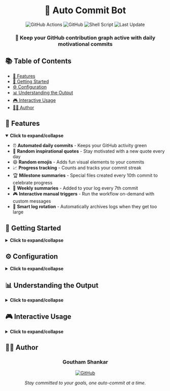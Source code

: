 <h1 align="center">🤖 Auto Commit Bot</h1>

<p align="center">
  <img src="https://img.shields.io/badge/GitHub_Actions-2088FF?style=for-the-badge&logo=github-actions&logoColor=white" alt="GitHub Actions">
  <img src="https://img.shields.io/badge/GitHub-100000?style=for-the-badge&logo=github&logoColor=white" alt="GitHub">
  <img src="https://img.shields.io/badge/Shell_Script-121011?style=for-the-badge&logo=gnu-bash&logoColor=white" alt="Shell Script">
  <img src="https://img.shields.io/badge/Last_Update-2025--06--14-brightgreen?style=for-the-badge" alt="Last Update">
</p>

<div align="center">


  <h3>🚀 Keep your GitHub contribution graph active with daily motivational commits</h3>
</div>

## 📚 Table of Contents

- [🌟 Features](#-features)
- [🚀 Getting Started](#-getting-started)
- [⚙️ Configuration](#️-configuration)
- [📊 Understanding the Output](#-understanding-the-output)
- [🎮 Interactive Usage](#-interactive-usage)
- [👨‍💻 Author](#-author)

## 🌟 Features

<details open>
<summary><b>Click to expand/collapse</b></summary>

- ⏰ **Automated daily commits** - Keeps your GitHub activity green
- 💬 **Random inspirational quotes** - Stay motivated with a new quote every day
- 😄 **Random emojis** - Adds fun visual elements to your commits
- 📈 **Progress tracking** - Counts and tracks your commit streak
- 🏆 **Milestone summaries** - Special files created every 10th commit to celebrate progress
- 📅 **Weekly summaries** - Added to your log every 7th commit
- 🎮 **Interactive manual triggers** - Run the workflow on-demand with custom messages
- 🔄 **Smart log rotation** - Automatically archives logs when they get too large

</details>

## 🚀 Getting Started

<details>
<summary><b>Click to expand/collapse</b></summary>

### Prerequisites

- A GitHub account
- A personal access token (PAT) with `repo` scope

### Setup Instructions

1. **Fork or clone this repository**

2. **Set up the PAT_TOKEN secret**
   ```
   Repository Settings → Secrets → Actions → New Repository Secret
   Name: PAT_TOKEN
   Value: [your personal access token]
   ```

3. **Enable the workflow**
   ```
   Actions tab → "I understand my workflows, go ahead and enable them"
   ```

4. **First run**
   - Manually trigger your first run by clicking "Run workflow"
   - The bot will create your first commit and start tracking!

5. **Sit back and watch**
   - The bot will now commit daily at 07:00 UTC
   - Your GitHub contribution graph will stay active!

</details>

## ⚙️ Configuration

<details>
<summary><b>Click to expand/collapse</b></summary>

### Schedule

The bot is configured to run daily at 07:00 UTC. To change this schedule, edit the cron expression in `.github/workflows/auto-commit.yml`:

```yaml
on:
  schedule:
    - cron: '0 7 * * *'  # Format: minute hour day_month month day_week
```

### Manual Trigger Options

When manually triggering the workflow, you can customize:

| Option | Description |
|--------|-------------|
| Custom message | Add a personal note to your commit |
| Skip quote | Choose not to include a motivational quote |
| Extra emoji | Specify a custom emoji instead of using a random one |

### Customizing Quotes and Emojis

To add your own inspirational quotes or favorite emojis, edit these arrays in the workflow file:

```yaml
EMOJIS=("🎯" "🔥" "💪" "📅" "🧠" "🚀" "💻" "✅" "🌟" "⚡" "🏆" "🔄" "🌈" "🎨" "📊" "🔍")
QUOTES=(
  "Push yourself, because no one else is going to do it for you."
  "Stay positive, work hard, make it happen."
  # Add your favorite quotes here!
)
```

</details>

## 📊 Understanding the Output

<details>
<summary><b>Click to expand/collapse</b></summary>

### Commit Log Format

Each entry in your `commit_log.txt` will look like:

```
42. 🚀 Commit on 2025-06-14 08:55:55 (Saturday): Success doesn't just find you. You have to go out and get it.
```

### Weekly Summaries

Every 7th commit adds a weekly summary to your log:

```
---- Weekly Summary (Commit #7) ----
✨ Total commits this week: 7
📆 Days left in year: 200
🎯 Keep the streak going!
-----------------------------------
```

### Milestone Summaries

Every 10th commit creates a special markdown file (`milestone_summary_XX.md`) that contains:

- A congratulatory header
- Current statistics (date, time, day of week)
- Recent commit history

Example milestone summary:

```markdown
# Milestone Reached: Commit #50 🎉

Congratulations on reaching 50 daily commits!

## Stats
- Date: 2025-06-14
- Time: 08:55:55
- Day of week: Saturday
- Days left in year: 200

## Recent Commits
[Last 10 entries from your commit_log.txt]
```

</details>

## 🎮 Interactive Usage

<details>
<summary><b>Click to expand/collapse</b></summary>

### Manual Trigger

To manually trigger a commit:

1. Go to the **Actions** tab in your repository
2. Select the **Auto Commit** workflow
3. Click **Run workflow**
4. (Optional) Fill in the custom options:
   - Add a custom message
   - Choose a specific emoji
   - Opt to skip the motivational quote

### Example Custom Commits

<table>
<tr>
<th>Purpose</th>
<th>Custom Message</th>
<th>Emoji</th>
<th>Result</th>
</tr>
<tr>
<td>Celebrate</td>
<td>Reached 1000 stars!</td>
<td>🎉</td>
<td><code>chore: 🎉 Auto commit #42 - Reached 1000 stars! (manual trigger)</code></td>
</tr>
<tr>
<td>Project update</td>
<td>Updated Node.js version</td>
<td>📦</td>
<td><code>chore: 📦 Auto commit #43 - Updated Node.js version (manual trigger)</code></td>
</tr>
<tr>
<td>Daily reminder</td>
<td>Remember to update docs</td>
<td>📝</td>
<td><code>chore: 📝 Auto commit #44 - Remember to update docs (manual trigger)</code></td>
</tr>
</table>

</details>

## 👨‍💻 Author

<div align="center">
  <h3>Goutham Shankar</h3>
  <p>
    <a href="https://github.com/goutham-shankar">
      <img src="https://img.shields.io/badge/GitHub-goutham--shankar-blue?style=for-the-badge&logo=github" alt="GitHub">
    </a>
  </p>
  
  <p>
    <i>Stay committed to your goals, one auto-commit at a time.</i>
  </p>
</div>
